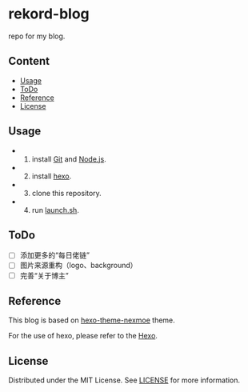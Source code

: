 # rekord-blog
repo for my blog.
## Content
- [Usage](#Usage)
- [ToDo](#ToDo)
- [Reference](#Reference)
- [License](#License)
## Usage
- 1. install [Git](http://git-scm.com/) and [Node.js](https://nodejs.org/en/).
- 2. install [hexo](https://hexo.io).
- 3. clone this repository.
- 4. run [launch.sh](launch.sh).
## ToDo
- [ ] 添加更多的“每日佬链”
- [ ] 图片来源重构（logo、background）
- [ ] 完善“关于博主”

## Reference
This blog is based on [hexo-theme-nexmoe](https://github.com/theme-nexmoe/hexo-theme-nexmoe) theme.

For the use of hexo, please refer to the [Hexo](https://hexo.io/zh-cn/docs/).
## License
Distributed under the MIT License. See [LICENSE](LICENSE) for more information.
